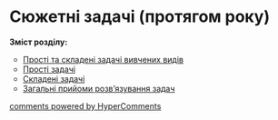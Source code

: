 <div id="hypercomments_widget" class="js-hypercomments-widget invisible"></div>

# Сюжетні задачі (протягом року)
<p><b>Зміст розділу:</b></p>
<ul type="circle">
<li><a href="http://mathmon14.ed-era.com/3/prosty_ta_skladeny_zadachy_vivchenih_vidiv.html">Прості та складені задачі вивчених видів</a></li>
<li><a href="http://mathmon14.ed-era.com/3/prosty_zadachy.html">Прості задачі</a></li>
<li><a href="http://mathmon14.ed-era.com/3/skladeny_zadachy.html">Складені задачі</a></li>
<li><a href="http://mathmon14.ed-era.com/3/zagalny_priiomi_rozvyazuvannya_zadach.html">Загальні прийоми розв’язування задач</a></li>
</ul>

<div class="js-hypercomments-container">
    <a href="http://hypercomments.com" class="hc-link" title="comments widget">comments powered by HyperComments</a>
</div>